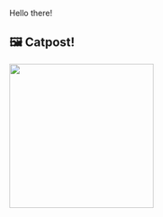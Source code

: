 Hello there!



## 🖼️ Catpost!

<sub>
    <img src="https://cdn2.thecatapi.com/images/li.jpg" height="256">
</sub>

